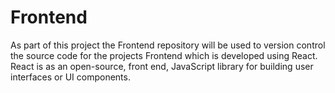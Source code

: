 # Frontend

As part of this project the Frontend repository will be used to version control the source code for the projects Frontend which is developed using React.  React is as an open-source, front end, JavaScript library for building user interfaces or UI components.
